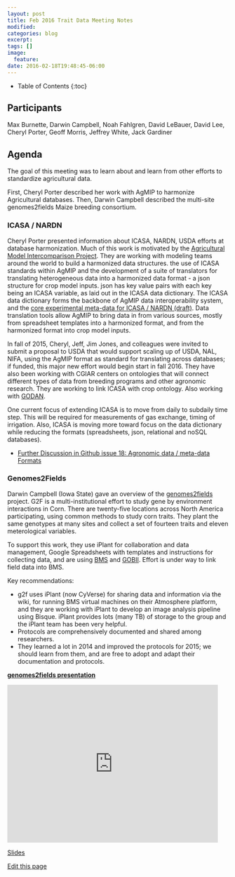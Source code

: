 ```yaml
---
layout: post
title: Feb 2016 Trait Data Meeting Notes
modified:
categories: blog
excerpt:
tags: []
image:
  feature:
date: 2016-02-18T19:48:45-06:00
---
```


* Table of Contents
{:toc}

## Participants

Max Burnette, Darwin Campbell, Noah Fahlgren, David LeBauer, David Lee, Cheryl Porter, Geoff Morris, Jeffrey White, Jack Gardiner

## Agenda

The goal of this meeting was to learn about and learn from other efforts to standardize agricultural data.

First, Cheryl Porter described her work with AgMIP to harmonize Agricultural databases. Then, Darwin Campbell described the multi-site genomes2fields Maize breeding consortium.

### ICASA / NARDN

Cheryl Porter presented information about ICASA, NARDN, USDA efforts at database harmonization. Much of this work is motivated by the [Agricultural Model Intercomparison Project](http://www.agmip.org/). They are working with modeling teams around the world to build a harmonized data structures. the use of ICASA standards within AgMIP and the development of a suite of translators for translating heterogeneous data into a harmonized data format - a json structure for crop model inputs. json has key value pairs with each key being an ICASA variable, as laid out in the ICASA data dictionary. The ICASA data dictionary forms the backbone of AgMIP data interoperability system, and the [core experimental meta-data for ICASA / NARDN (draft)](https://github.com/terraref/reference-data/files/15501/Core.Harmonized.Crop.Experiment.Data_JWW_chp.docx). Data translation tools allow AgMIP to bring data in from various sources, mostly from spreadsheet templates into a harmonized format, and from the harmonized format into crop model inputs.

In fall of 2015, Cheryl, Jeff, Jim Jones, and colleagues were invited to submit a proposal to USDA that would support scaling up of USDA, NAL, NIFA, using the AgMIP format as standard for translating across databases; if funded, this major new effort would begin start in fall 2016. They have also been working with CGIAR centers on ontologies that will connect different types of data from breeding programs and other agronomic research. They are working to link ICASA with crop ontology. Also working with [GODAN](http://www.godan.info/).

One current focus of extending ICASA is to move from daily to subdaily time step. This will be required for  measurements of gas exchange, timing of irrigation. Also, ICASA is moving more toward focus on the data dictionary while reducing the formats (spreadsheets, json, relational and noSQL databases). 

* [Further Discussion in Github issue 18: Agronomic data / meta-data Formats](https://github.com/terraref/reference-data/issues/18)

### Genomes2Fields 

Darwin Campbell (Iowa State) gave an overview of the [genomes2fields](http://www.genomes2fields.org/) project. G2F is a multi-institutional effort to study gene by environment interactions in Corn. There are twenty-five locations across North America participating, using common methods to study corn traits. They plant the same genotypes at many sites and collect a set of fourteen traits and eleven meterological variables. 

To support this work, they use iPlant for collaboration and data management, Google Spreadsheets with templates and instructions for collecting data, and are using [BMS](https://www.integratedbreeding.net/) and [GOBII](http://www.gobiiproject.org/). Effort is under way to link field data into BMS.

Key recommendations:

* g2f uses iPlant (now CyVerse) for sharing data and information via the wiki, for running BMS virtual machines on their Atmosphere platform, and they are working with iPlant to develop an image analysis pipeline using Bisque. iPlant provides lots (many TB) of storage to the group and the iPlant team has been very helpful.
* Protocols are comprehensively documented and shared among researchers.
* They learned a lot in 2014 and improved the protocols for 2015; we should learn from them, and are free to adopt and adapt their documentation and protocols.

[**genomes2fields presentation**](https://youtu.be/HvrkxXuAMIk)

<iframe width="480" height="360" src="https://www.youtube.com/embed/HvrkxXuAMIk?rel=0" frameborder="0" allowfullscreen></iframe>

[Slides](https://goo.gl/f8aMXk)

<div class="actions">
  <a href="{{site.github.repository_url}}/edit/master/{{ page.path }}">Edit this page</a>
</div>
